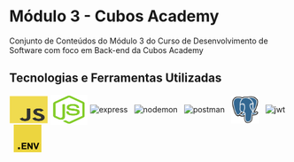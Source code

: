 # Módulo 3 - Cubos Academy
Conjunto de Conteúdos do Módulo 3 do Curso de Desenvolvimento de Software com foco em Back-end da Cubos Academy
## Tecnologias e Ferramentas Utilizadas

<div>
    <img align='center' height='50' width='70' title='JavaScript' alt='javascript' src='https://github.com/devicons/devicon/blob/master/icons/javascript/javascript-original.svg' />
    <img align='center' height='54' width='68' title='Node.js' alt='nodejs' src='https://github.com/devicons/devicon/blob/master/icons/nodejs/nodejs-original.svg' /> 
    <img align='center' height='49' width='49' title='Express' alt='express' src='https://github.com/bush1D3v/solid_rest_api/assets/133554156/ba645c20-1f19-4914-8ad0-de6c7f83ba2e' /> &nbsp;
    <img align='center' height='53' width='49' title='Nodemon' alt='nodemon' src='https://github.com/bush1D3v/solid_rest_api/assets/133554156/fd586348-7781-4e02-a4f0-fe7410ef43fb' /> &nbsp;
    <img align='center' height='50' width='50' title='Postman' alt='postman' src='https://seeklogo.com/images/P/postman-logo-0087CA0D15-seeklogo.com.png' /> &nbsp;
    <img align='center' height='50' width='50' title='PostgreSQL' alt='postgresql' src='https://github.com/devicons/devicon/blob/master/icons/postgresql/postgresql-original.svg' /> &nbsp;
    <img align='center' height='50' width='50' title='JsonWebToken' alt='jwt' src='https://seeklogo.com/images/J/json-web-tokens-jwt-io-logo-C003DEC47A-seeklogo.com.png' /> &nbsp;
    <img align='center' height='50' width='50' title='Dotenv' alt='dotenv' src='https://raw.githubusercontent.com/motdotla/dotenv/master/dotenv.png' /> &nbsp;
</div>
